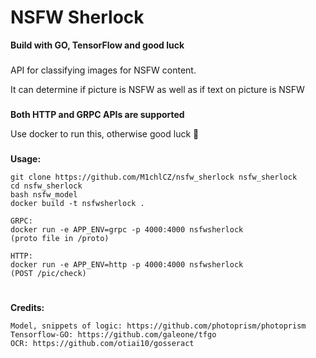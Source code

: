 # NSFW Sherlock
__Build with GO, TensorFlow and good luck__
###
API for classifying images for NSFW content.

It can determine if picture is NSFW as well as if text on picture is NSFW

###

__Both HTTP and GRPC APIs are supported__

Use docker to run this, otherwise good luck 🫡


### 

__Usage:__


    git clone https://github.com/M1chlCZ/nsfw_sherlock nsfw_sherlock
    cd nsfw_sherlock
    bash nsfw_model
    docker build -t nsfwsherlock .

    GRPC:
    docker run -e APP_ENV=grpc -p 4000:4000 nsfwsherlock 
    (proto file in /proto)
    
    HTTP:
    docker run -e APP_ENV=http -p 4000:4000 nsfwsherlock
    (POST /pic/check)

#
__Credits:__

    Model, snippets of logic: https://github.com/photoprism/photoprism
    Tensorflow-GO: https://github.com/galeone/tfgo
    OCR: https://github.com/otiai10/gosseract



